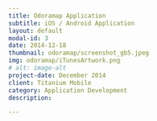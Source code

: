 ```yaml
---
title: Odoramap Application
subtitle: iOS / Android Application
layout: default
modal-id: 3
date: 2014-12-18
thumbnail: odoramap/screenshot_gb5.jpeg
img: odoramap/iTunesArtwork.png
# alt: image-alt
project-date: December 2014
client: Titanium Mobile
category: Application Development
description:  

---
```

